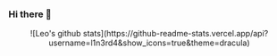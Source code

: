 ### Hi there 👋

<!--
**l1n3rd4/l1n3rd4** is a ✨ _special_ ✨ repository because its `README.md` (this file) appears on your GitHub profile.

Here are some ideas to get you started:

- 🔭 I’m currently working on ...
- 🌱 I’m currently learning ...
- 👯 I’m looking to collaborate on ...
- 🤔 I’m looking for help with ...
- 💬 Ask me about ...
- 📫 How to reach me: ...
- 😄 Pronouns: ...
- ⚡ Fun fact: ...
-->

<p align="center">
	![Leo's github stats](https://github-readme-stats.vercel.app/api?username=l1n3rd4&show_icons=true&theme=dracula)	
</p>
